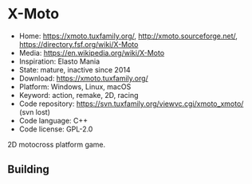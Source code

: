 # X-Moto

- Home: https://xmoto.tuxfamily.org/, http://xmoto.sourceforge.net/, https://directory.fsf.org/wiki/X-Moto
- Media: https://en.wikipedia.org/wiki/X-Moto
- Inspiration: Elasto Mania
- State: mature, inactive since 2014
- Download: https://xmoto.tuxfamily.org/
- Platform: Windows, Linux, macOS
- Keyword: action, remake, 2D, racing
- Code repository: https://svn.tuxfamily.org/viewvc.cgi/xmoto_xmoto/ (svn lost)
- Code language: C++
- Code license: GPL-2.0

2D motocross platform game.

## Building
